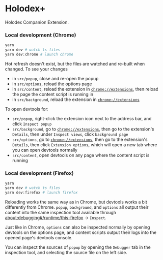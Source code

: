 # Holodex+

Holodex Companion Extension.

### Local development (Chrome)

```bash
yarn
yarn dev # watch ts files
yarn dev:chrome # launch chrome
```

Hot refresh doesn't exist, but the files are watched and re-built when changed. To see your changes

- in `src/popup`, close and re-open the popup
- in `src/options`, reload the options page
- in `src/content`, reload the extension in [`chrome://extensions`](chrome://extensions), then reload the page the content script is running in
- in `src/background`, reload the extension in [`chrome://extensions`](chrome://extensions)

To open devtools for:

- `src/popup`, right-click the extension icon next to the address bar, and click `Inspect popup`
- `src/background`, go to [`chrome://extensions`](chrome://extensions), then go to the extension's `Details`, then under `Inspect views`, click `background page`
- `src/options`, go to [`chrome://extensions`](chrome://extensions), then go to the extension's `Details`, then click `Extension options`, which will open a new tab where you can open devtools normally
- `src/content`, open devtools on any page where the content script is running

### Local development (Firefox)

```bash
yarn
yarn dev # watch ts files
yarn dev:firefox # launch firefox
```

Reloading works the same way as in Chrome, but devtools works a bit differently from Chrome. `popup`, `background`, and `options` all output their content into the same inspection tool available through [about:debugging#/runtime/this-firefox](about:debugging#/runtime/this-firefox) -> `Inspect`.

Just like in Chrome, `options` can also be inspected normally by opening devtools on the options page, and content scripts output their logs into the opened page's devtools console.

You can inspect the sources of `popup` by opening the `Debugger` tab in the inspection tool, and selecting the source file on the left side.
